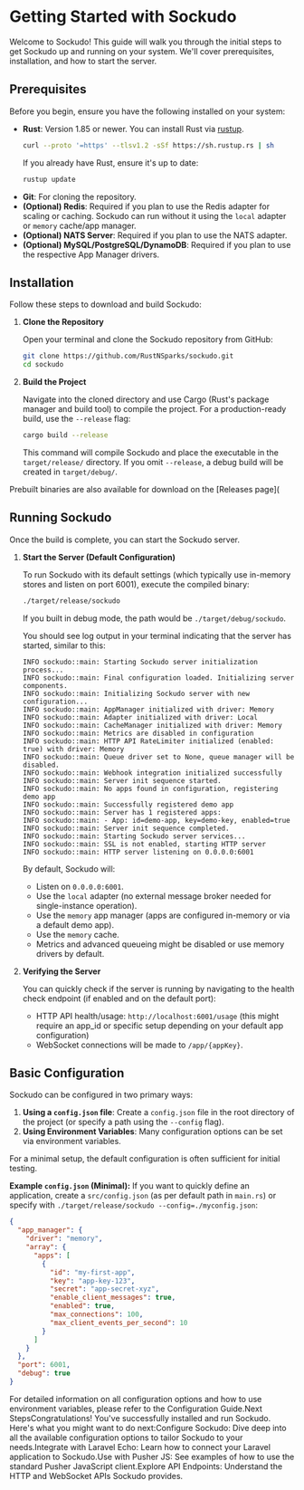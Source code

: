 # Getting Started with Sockudo

Welcome to Sockudo! This guide will walk you through the initial steps to get Sockudo up and running on your system. We'll cover prerequisites, installation, and how to start the server.

## Prerequisites

Before you begin, ensure you have the following installed on your system:

* **Rust**: Version 1.85 or newer. You can install Rust via [rustup](https://rustup.rs/).
    ```bash
    curl --proto '=https' --tlsv1.2 -sSf https://sh.rustup.rs | sh
    ```
    If you already have Rust, ensure it's up to date:
    ```bash
    rustup update
    ```
* **Git**: For cloning the repository.
* **(Optional) Redis**: Required if you plan to use the Redis adapter for scaling or caching. Sockudo can run without it using the `local` adapter or `memory` cache/app manager.
* **(Optional) NATS Server**: Required if you plan to use the NATS adapter.
* **(Optional) MySQL/PostgreSQL/DynamoDB**: Required if you plan to use the respective App Manager drivers.

## Installation

Follow these steps to download and build Sockudo:

1.  **Clone the Repository**

    Open your terminal and clone the Sockudo repository from GitHub:
    ```bash
    git clone https://github.com/RustNSparks/sockudo.git
    cd sockudo
    ```

2.  **Build the Project**

    Navigate into the cloned directory and use Cargo (Rust's package manager and build tool) to compile the project. For a production-ready build, use the `--release` flag:
    ```bash
    cargo build --release
    ```
    This command will compile Sockudo and place the executable in the `target/release/` directory. If you omit `--release`, a debug build will be created in `target/debug/`.

Prebuilt binaries are also available for download on the [Releases page](
## Running Sockudo

Once the build is complete, you can start the Sockudo server.

1.  **Start the Server (Default Configuration)**

    To run Sockudo with its default settings (which typically use in-memory stores and listen on port 6001), execute the compiled binary:
    ```bash
    ./target/release/sockudo
    ```
    If you built in debug mode, the path would be `./target/debug/sockudo`.

    You should see log output in your terminal indicating that the server has started, similar to this:
    ```
    INFO sockudo::main: Starting Sockudo server initialization process...
    INFO sockudo::main: Final configuration loaded. Initializing server components.
    INFO sockudo::main: Initializing Sockudo server with new configuration...
    INFO sockudo::main: AppManager initialized with driver: Memory
    INFO sockudo::main: Adapter initialized with driver: Local
    INFO sockudo::main: CacheManager initialized with driver: Memory
    INFO sockudo::main: Metrics are disabled in configuration
    INFO sockudo::main: HTTP API RateLimiter initialized (enabled: true) with driver: Memory
    INFO sockudo::main: Queue driver set to None, queue manager will be disabled.
    INFO sockudo::main: Webhook integration initialized successfully
    INFO sockudo::main: Server init sequence started.
    INFO sockudo::main: No apps found in configuration, registering demo app
    INFO sockudo::main: Successfully registered demo app
    INFO sockudo::main: Server has 1 registered apps:
    INFO sockudo::main: - App: id=demo-app, key=demo-key, enabled=true
    INFO sockudo::main: Server init sequence completed.
    INFO sockudo::main: Starting Sockudo server services...
    INFO sockudo::main: SSL is not enabled, starting HTTP server
    INFO sockudo::main: HTTP server listening on 0.0.0.0:6001
    ```

    By default, Sockudo will:
    * Listen on `0.0.0.0:6001`.
    * Use the `local` adapter (no external message broker needed for single-instance operation).
    * Use the `memory` app manager (apps are configured in-memory or via a default demo app).
    * Use the `memory` cache.
    * Metrics and advanced queueing might be disabled or use memory drivers by default.

2.  **Verifying the Server**

    You can quickly check if the server is running by navigating to the health check endpoint (if enabled and on the default port):
    * HTTP API health/usage: `http://localhost:6001/usage` (this might require an app_id or specific setup depending on your default app configuration)
    * WebSocket connections will be made to `/app/{appKey}`.

## Basic Configuration

Sockudo can be configured in two primary ways:

1.  **Using a `config.json` file**: Create a `config.json` file in the root directory of the project (or specify a path using the `--config` flag).
2.  **Using Environment Variables**: Many configuration options can be set via environment variables.

For a minimal setup, the default configuration is often sufficient for initial testing.

**Example `config.json` (Minimal):**
If you want to quickly define an application, create a `src/config.json` (as per default path in `main.rs`) or specify with `./target/release/sockudo --config=./myconfig.json`:
```json
{
  "app_manager": {
    "driver": "memory",
    "array": {
      "apps": [
        {
          "id": "my-first-app",
          "key": "app-key-123",
          "secret": "app-secret-xyz",
          "enable_client_messages": true,
          "enabled": true,
          "max_connections": 100,
          "max_client_events_per_second": 10
        }
      ]
    }
  },
  "port": 6001,
  "debug": true
}
```
For detailed information on all configuration options and how to use environment variables, please refer to the Configuration Guide.Next StepsCongratulations! You've successfully installed and run Sockudo. Here's what you might want to do next:Configure Sockudo: Dive deep into all the available configuration options to tailor Sockudo to your needs.Integrate with Laravel Echo: Learn how to connect your Laravel application to Sockudo.Use with Pusher JS: See examples of how to use the standard Pusher JavaScript client.Explore API Endpoints: Understand the HTTP and WebSocket APIs Sockudo provides.
